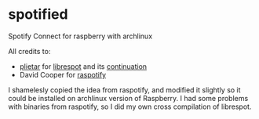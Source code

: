 # spotified
Spotify Connect for raspberry with archlinux

All credits to: 
- [plietar](https://github.com/plietar/) for [librespot](https://github.com/plietar/librespot) and its [continuation](https://github.com/librespot-org/librespot)
- David Cooper for [raspotify](https://github.com/dtcooper/raspotify)

I shamelesly copied the idea from raspotify, and modified it slightly so it could be installed on archlinux version of Raspberry.
I had some problems with binaries from raspotify, so I did my own cross compilation of librespot.

